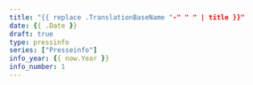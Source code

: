 ```yaml
---
title: "{{ replace .TranslationBaseName "-" " " | title }}"
date: {{ .Date }}
draft: true
type: pressinfo
series: ["Presseinfo"]
info_year: {{ now.Year }}
info_number: 1
---
```


